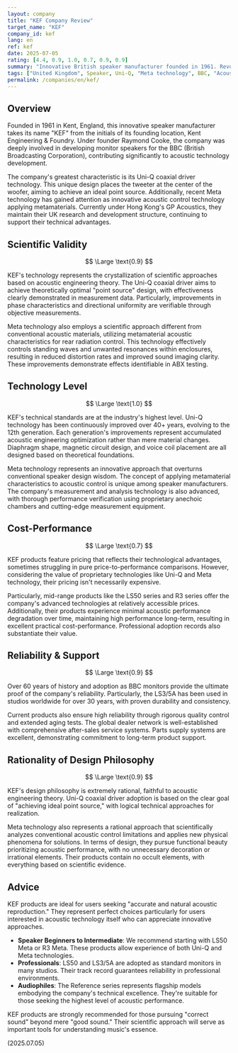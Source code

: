 ```yaml
---
layout: company
title: "KEF Company Review"
target_name: "KEF"
company_id: kef
lang: en
ref: kef
date: 2025-07-05
rating: [4.4, 0.9, 1.0, 0.7, 0.9, 0.9]
summary: "Innovative British speaker manufacturer founded in 1961. Revolutionized the audio industry with proprietary Uni-Q coaxial driver technology and continues technological innovation to this day. From developing BBC monitor LS3/5A to the latest Meta technology, they consistently lead the frontiers of acoustic engineering. Despite being under Hong Kong's GP Acoustics, they maintain their UK design and R&D structure, providing world-class acoustic technology."
tags: ["United Kingdom", Speaker, Uni-Q, "Meta technology", BBC, "Acoustic engineering"]
permalink: /companies/en/kef/
---
```


## Overview

Founded in 1961 in Kent, England, this innovative speaker manufacturer takes its name "KEF" from the initials of its founding location, Kent Engineering & Foundry. Under founder Raymond Cooke, the company was deeply involved in developing monitor speakers for the BBC (British Broadcasting Corporation), contributing significantly to acoustic technology development.

The company's greatest characteristic is its Uni-Q coaxial driver technology. This unique design places the tweeter at the center of the woofer, aiming to achieve an ideal point source. Additionally, recent Meta technology has gained attention as innovative acoustic control technology applying metamaterials. Currently under Hong Kong's GP Acoustics, they maintain their UK research and development structure, continuing to support their technical advantages.

## Scientific Validity

$$ \Large \text{0.9} $$

KEF's technology represents the crystallization of scientific approaches based on acoustic engineering theory. The Uni-Q coaxial driver aims to achieve theoretically optimal "point source" design, with effectiveness clearly demonstrated in measurement data. Particularly, improvements in phase characteristics and directional uniformity are verifiable through objective measurements.

Meta technology also employs a scientific approach different from conventional acoustic materials, utilizing metamaterial acoustic characteristics for rear radiation control. This technology effectively controls standing waves and unwanted resonances within enclosures, resulting in reduced distortion rates and improved sound imaging clarity. These improvements demonstrate effects identifiable in ABX testing.

## Technology Level

$$ \Large \text{1.0} $$

KEF's technical standards are at the industry's highest level. Uni-Q technology has been continuously improved over 40+ years, evolving to the 12th generation. Each generation's improvements represent accumulated acoustic engineering optimization rather than mere material changes. Diaphragm shape, magnetic circuit design, and voice coil placement are all designed based on theoretical foundations.

Meta technology represents an innovative approach that overturns conventional speaker design wisdom. The concept of applying metamaterial characteristics to acoustic control is unique among speaker manufacturers. The company's measurement and analysis technology is also advanced, with thorough performance verification using proprietary anechoic chambers and cutting-edge measurement equipment.

## Cost-Performance

$$ \Large \text{0.7} $$

KEF products feature pricing that reflects their technological advantages, sometimes struggling in pure price-to-performance comparisons. However, considering the value of proprietary technologies like Uni-Q and Meta technology, their pricing isn't necessarily expensive.

Particularly, mid-range products like the LS50 series and R3 series offer the company's advanced technologies at relatively accessible prices. Additionally, their products experience minimal acoustic performance degradation over time, maintaining high performance long-term, resulting in excellent practical cost-performance. Professional adoption records also substantiate their value.

## Reliability & Support

$$ \Large \text{0.9} $$

Over 60 years of history and adoption as BBC monitors provide the ultimate proof of the company's reliability. Particularly, the LS3/5A has been used in studios worldwide for over 30 years, with proven durability and consistency.

Current products also ensure high reliability through rigorous quality control and extended aging tests. The global dealer network is well-established with comprehensive after-sales service systems. Parts supply systems are excellent, demonstrating commitment to long-term product support.

## Rationality of Design Philosophy

$$ \Large \text{0.9} $$

KEF's design philosophy is extremely rational, faithful to acoustic engineering theory. Uni-Q coaxial driver adoption is based on the clear goal of "achieving ideal point source," with logical technical approaches for realization.

Meta technology also represents a rational approach that scientifically analyzes conventional acoustic control limitations and applies new physical phenomena for solutions. In terms of design, they pursue functional beauty prioritizing acoustic performance, with no unnecessary decoration or irrational elements. Their products contain no occult elements, with everything based on scientific evidence.

## Advice

KEF products are ideal for users seeking "accurate and natural acoustic reproduction." They represent perfect choices particularly for users interested in acoustic technology itself who can appreciate innovative approaches.

- **Speaker Beginners to Intermediate**: We recommend starting with LS50 Meta or R3 Meta. These products allow experience of both Uni-Q and Meta technologies.
- **Professionals**: LS50 and LS3/5A are adopted as standard monitors in many studios. Their track record guarantees reliability in professional environments.
- **Audiophiles**: The Reference series represents flagship models embodying the company's technical excellence. They're suitable for those seeking the highest level of acoustic performance.

KEF products are strongly recommended for those pursuing "correct sound" beyond mere "good sound." Their scientific approach will serve as important tools for understanding music's essence.

(2025.07.05)